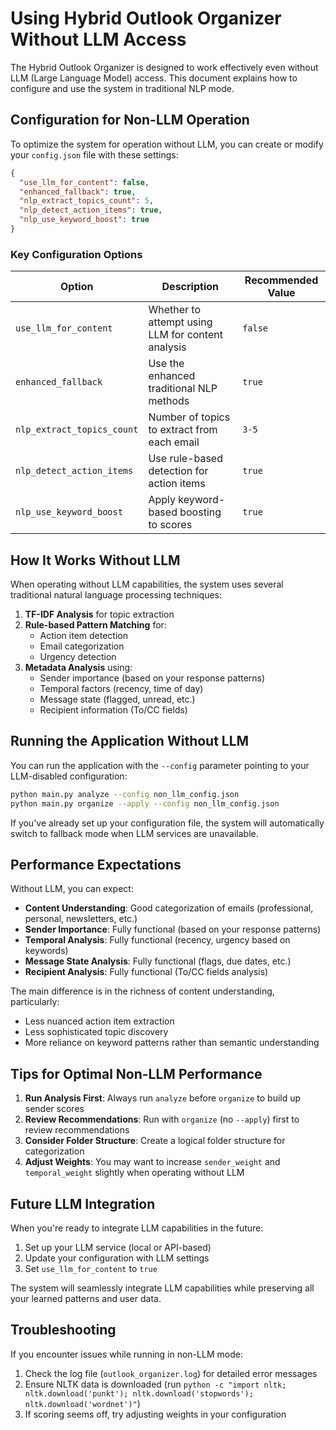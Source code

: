 # Using Hybrid Outlook Organizer Without LLM Access

The Hybrid Outlook Organizer is designed to work effectively even without LLM (Large Language Model) access. This document explains how to configure and use the system in traditional NLP mode.

## Configuration for Non-LLM Operation

To optimize the system for operation without LLM, you can create or modify your `config.json` file with these settings:

```json
{
  "use_llm_for_content": false,
  "enhanced_fallback": true,
  "nlp_extract_topics_count": 5,
  "nlp_detect_action_items": true,
  "nlp_use_keyword_boost": true
}
```

### Key Configuration Options

| Option | Description | Recommended Value |
|--------|-------------|-------------------|
| `use_llm_for_content` | Whether to attempt using LLM for content analysis | `false` |
| `enhanced_fallback` | Use the enhanced traditional NLP methods | `true` |
| `nlp_extract_topics_count` | Number of topics to extract from each email | `3-5` |
| `nlp_detect_action_items` | Use rule-based detection for action items | `true` |
| `nlp_use_keyword_boost` | Apply keyword-based boosting to scores | `true` |

## How It Works Without LLM

When operating without LLM capabilities, the system uses several traditional natural language processing techniques:

1. **TF-IDF Analysis** for topic extraction
2. **Rule-based Pattern Matching** for:
   - Action item detection
   - Email categorization
   - Urgency detection
3. **Metadata Analysis** using:
   - Sender importance (based on your response patterns)
   - Temporal factors (recency, time of day)
   - Message state (flagged, unread, etc.)
   - Recipient information (To/CC fields)

## Running the Application Without LLM

You can run the application with the `--config` parameter pointing to your LLM-disabled configuration:

```bash
python main.py analyze --config non_llm_config.json
python main.py organize --apply --config non_llm_config.json
```

If you've already set up your configuration file, the system will automatically switch to fallback mode when LLM services are unavailable.

## Performance Expectations

Without LLM, you can expect:

- **Content Understanding**: Good categorization of emails (professional, personal, newsletters, etc.)
- **Sender Importance**: Fully functional (based on your response patterns)
- **Temporal Analysis**: Fully functional (recency, urgency based on keywords)
- **Message State Analysis**: Fully functional (flags, due dates, etc.)
- **Recipient Analysis**: Fully functional (To/CC fields analysis)

The main difference is in the richness of content understanding, particularly:
- Less nuanced action item extraction
- Less sophisticated topic discovery
- More reliance on keyword patterns rather than semantic understanding

## Tips for Optimal Non-LLM Performance

1. **Run Analysis First**: Always run `analyze` before `organize` to build up sender scores
2. **Review Recommendations**: Run with `organize` (no `--apply`) first to review recommendations
3. **Consider Folder Structure**: Create a logical folder structure for categorization
4. **Adjust Weights**: You may want to increase `sender_weight` and `temporal_weight` slightly when operating without LLM

## Future LLM Integration

When you're ready to integrate LLM capabilities in the future:

1. Set up your LLM service (local or API-based)
2. Update your configuration with LLM settings
3. Set `use_llm_for_content` to `true`

The system will seamlessly integrate LLM capabilities while preserving all your learned patterns and user data.

## Troubleshooting

If you encounter issues while running in non-LLM mode:

1. Check the log file (`outlook_organizer.log`) for detailed error messages
2. Ensure NLTK data is downloaded (run `python -c "import nltk; nltk.download('punkt'); nltk.download('stopwords'); nltk.download('wordnet')"`)
3. If scoring seems off, try adjusting weights in your configuration 